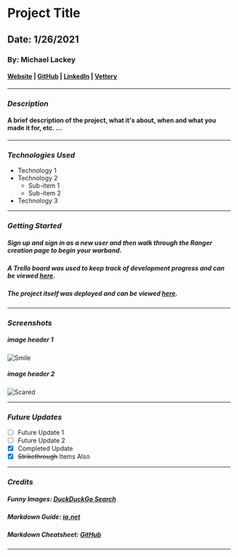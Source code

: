 # Project Title

## Date: 1/26/2021

### By: Michael Lackey

#### [Website](https://michaellackey.com/) | [GitHub](https://github.com/mlackey9601) | [LinkedIn](https://www.linkedin.com/in/michaelglackey/) | [Vettery](https://www.vettery.com/ga/employers)

---

### **_Description_**

#### A brief description of the project, what it's about, when and what you made it for, etc. ...

---

### **_Technologies Used_**

- Technology 1
- Technology 2
  - Sub-item 1
  - Sub-item 2
- Technology 3

---

### **_Getting Started_**

##### Sign up and sign in as a new user and then walk through the Ranger creation page to begin your warband.

##### A Trello board was used to keep track of development progress and can be viewed [here](URL).

##### The project itself was deployed and can be viewed [here](URL).

---

### **_Screenshots_**

##### image header 1

![Smile](https://external-content.duckduckgo.com/iu/?u=https%3A%2F%2Ftse2.mm.bing.net%2Fth%3Fid%3DOIP.PDlm3trgAkY6pGPcbRt4SQHaEK%26pid%3DApi&f=1)

##### image header 2

![Scared](https://external-content.duckduckgo.com/iu/?u=https%3A%2F%2Ftse2.mm.bing.net%2Fth%3Fid%3DOIP.buntINTHFLyDODyMKXNYcgHaEK%26pid%3DApi&f=1)

---

### **_Future Updates_**

- [ ] Future Update 1
- [ ] Future Update 2
- [x] Completed Update
- [x] ~~Strikethrough~~ Items Also

---

### **_Credits_**

##### Funny Images: [DuckDuckGo Search](http://www.duckduckgo.com)

##### Markdown Guide: [ia.net](https://ia.net/writer/support/general/markdown-guide)

##### Markdown Cheatsheet: [GitHub](https://guides.github.com/pdfs/markdown-cheatsheet-online.pdf)

---
